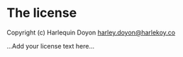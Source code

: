 # The license

Copyright (c) Harlequin Doyon <harley.doyon@harlekoy.co>

...Add your license text here...